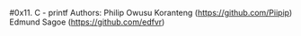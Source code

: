 #0x11. C - printf
Authors:
Philip Owusu Koranteng (https://github.com/Piipip)
Edmund Sagoe (https://github.com/edfvr)
